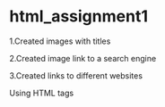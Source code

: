 # html_assignment1
1.Created images with titles

2.Created image link to a search engine

3.Created links to different websites

Using HTML tags

